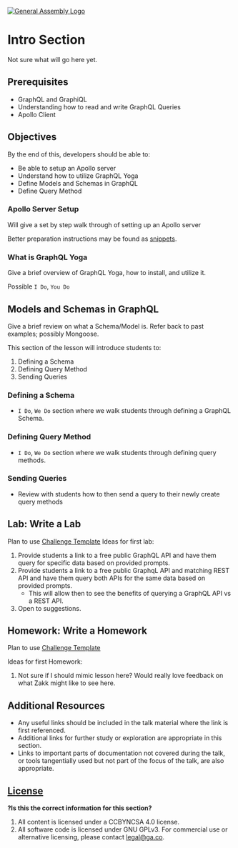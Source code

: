 [![General Assembly Logo](https://camo.githubusercontent.com/1a91b05b8f4d44b5bbfb83abac2b0996d8e26c92/687474703a2f2f692e696d6775722e636f6d2f6b6538555354712e706e67)](https://generalassemb.ly/education/web-development-immersive)

# Intro Section
Not sure what will go here yet.


## Prerequisites
* GraphQL and GraphiQL
* Understanding how to read and write GraphQL Queries
* Apollo Client

## Objectives

By the end of this, developers should be able to:
* Be able to setup an Apollo server
* Understand how to utilize GraphQL Yoga
* Define Models and Schemas in GraphQL
* Define Query Method

### Apollo Server Setup

Will give a set by step walk through of setting up an Apollo server

Better preparation instructions may be found as
[snippets](https://github.com/ga-wdi-boston/instructors/tree/master/snippets).


### What is GraphQL Yoga
Give a brief overview of GraphQL Yoga, how to install, and utilize it.

Possible `I Do`, `You Do`


## Models and Schemas in GraphQL
Give a brief review on what a Schema/Model is. Refer back to past examples; possibly Mongoose.

This section of the lesson will introduce students to:
1. Defining a Schema
2. Defining Query Method
3. Sending Queries

### Defining a Schema
* `I Do`, `We Do` section where we walk students through defining a GraphQL Schema.

### Defining Query Method
* `I Do`, `We Do` section where we walk students through defining query methods.

### Sending Queries
* Review with students how to then send a query to their newly create query methods

## Lab: Write a Lab
Plan to use [Challenge Template](https://git.generalassemb.ly/wdi-dc-instructors/homework-template)
Ideas for first lab:
  1. Provide students a link to a free public GraphQL API and have them query for specific data based on provided prompts.
  2. Provide students a link to a free public GraphqL API and matching REST API and have them query both APIs for the same data based on provided prompts.
      * This will allow then to see the benefits of querying a GraphQL API vs a REST API.
  3. Open to suggestions.

## Homework: Write a Homework
Plan to use [Challenge Template](https://git.generalassemb.ly/wdi-dc-instructors/homework-template)

Ideas for first Homework:
1. Not sure if I should mimic lesson here? Would really love feedback on what Zakk might like to see here.

## Additional Resources

- Any useful links should be included in the talk material where the link is first referenced.
- Additional links for further study or exploration are appropriate in this section.
- Links to important parts of documentation not covered during the talk, or tools tangentially used but not part of the focus of the talk, are also appropriate.

## [License](LICENSE)

**?Is this the correct information for this section?**
1. All content is licensed under a CC­BY­NC­SA 4.0 license.
2. All software code is licensed under GNU GPLv3. For commercial use or alternative licensing, please contact legal@ga.co.
